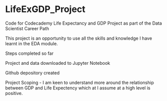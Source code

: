 # LifeExGDP_Project
Code for Codecademy Life Expectancy and GDP Project as part of the Data Scientist Career Path

This project is an opportunity to use all the skills and knowledge I have learnt in the EDA module.

Steps completed so far

Project and data downloaded to Jupyter Notebook

Github depository created

Project Scoping - I am keen to understand more around the relationship between GDP and Life Expectency which at I assume at a high level is positive.
